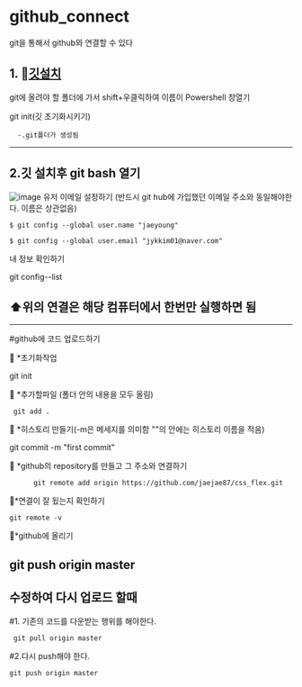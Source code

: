 # github_connect
git을 통해서  github와 연결할 수 있다

## 1. 🍎[깃설치](https://git-scm.com/download/win)

git에 올려야 할 폴더에 가서 shift+우클릭하여  이름이 Powershell 창열기
   
   git init(깃 초기화시키기)
   
      -.git폴더가 생성됨  
      
 
----------------------------
## 2.깃 설치후 git bash 열기

![image](https://user-images.githubusercontent.com/129706762/235417894-3ae93a07-1c03-45c1-991b-2faaea5774f9.png)
   유저 이메일 설정하기 (반드시 git hub에 가입했던 이메일 주소와 동일해야한다. 이름은 상관없음)

    $ git config --global user.name "jaeyoung"
    
    $ git config --global user.email "jykkim01@naver.com"

내 정보 확인하기

git config--list

##  ⬆️위의 연결은 해당 컴퓨터에서 한번만 실행하면 됨
---------------------------------------------------

#github에 코드 업로드하기

🍎 *초기화작업

  git init
 
🍎 *추가할파일 (폴더 안의 내용을 모두 올림)

     git add .
     
🍎 *히스토리 만들기(-m은 메세지를 의미함 ""의 안에는 히스토리 이름을 적음)

 git commit -m "first commit"
 
🍎 *github의 repository를 만들고 그 주소와 연결하기

          git remote add origin https://github.com/jaejae87/css_flex.git
          
🍎*연결이 잘 됬는지 확인하기

    git remote -v

🍎*github에 올리기

git push origin master
----------------------------------
## 수정하여 다시 업로드 할때

#1. 기존의 코드를 다운받는 행위를 해야한다. 

     git pull origin master

#2.다시 push해야 한다.

    git push origin master

